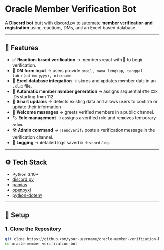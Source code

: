 # Oracle Member Verification Bot

A **Discord bot** built with [discord.py](https://discordpy.readthedocs.io/) to automate **member verification and registration** using reactions, DMs, and an Excel-based database.

---

## 🔑 Features
- ✅ **Reaction-based verification** → members react with 🙏 to begin verification.  
- 📩 **DM form input** → users provide `email, nama lengkap, tanggal lahir(dd-mm-yyyy), nickname`.  
- 📝 **Excel database integration** → stores and updates member data in an `.xlsx` file.  
- 🎫 **Automatic member number generation** → assigns sequential `OTM-XXX` IDs starting from 112.  
- 🔄 **Smart updates** → detects existing data and allows users to confirm or update their information.  
- 🎉 **Welcome messages** → greets verified members in a public channel.  
- 🏷️ **Role management** → assigns a verified role and removes temporary roles.  
- 🛠️ **Admin command** → `!sendverify` posts a verification message in the verification channel.  
- 📑 **Logging** → detailed logs saved in `discord.log`.

---

## ⚙️ Tech Stack
- Python 3.10+  
- [discord.py](https://github.com/Rapptz/discord.py)  
- [pandas](https://pandas.pydata.org/)  
- [openpyxl](https://openpyxl.readthedocs.io/)  
- [python-dotenv](https://pypi.org/project/python-dotenv/)  

---

## 📂 Setup

### 1. Clone the Repository
```bash
git clone https://github.com/your-username/oracle-member-verification-bot.git
cd oracle-member-verification-bot
